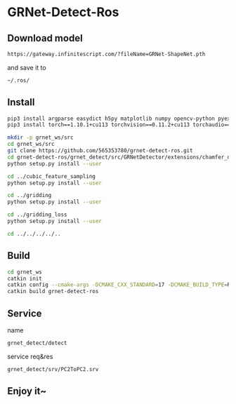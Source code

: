 # GRNet-Detect-Ros

## Download model
```bash
https://gateway.infinitescript.com/?fileName=GRNet-ShapeNet.pth
```

and save it to
```bash
~/.ros/
```

## Install
```bash
pip3 install argparse easydict h5py matplotlib numpy opencv-python pyexr scipy tensorboardX==1.2 transforms3d tqdm ninja pygments open3d==0.10.0.0
pip3 install torch==1.10.1+cu113 torchvision==0.11.2+cu113 torchaudio==0.10.1+cu113 -f https://download.pytorch.org/whl/cu113/torch_stable.html

mkdir -p grnet_ws/src
cd grnet_ws/src
git clone https://github.com/565353780/grnet-detect-ros.git
cd grnet-detect-ros/grnet_detect/src/GRNetDetector/extensions/chamfer_dist
python setup.py install --user

cd ../cubic_feature_sampling
python setup.py install --user

cd ../gridding
python setup.py install --user

cd ../gridding_loss
python setup.py install --user

cd ../../../../..
```

## Build
```bash
cd grnet_ws
catkin init
catkin config --cmake-args -DCMAKE_CXX_STANDARD=17 -DCMAKE_BUILD_TYPE=Release -DCMAKE_EXPORT_COMPILE_COMMANDS=Yes
catkin build grnet-detect-ros
```

## Service
name
```bash
grnet_detect/detect
```
service req&res
```bash
grnet_detect/srv/PC2ToPC2.srv
```

## Enjoy it~

